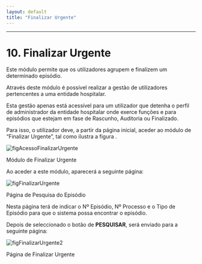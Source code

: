 ```yaml
---
layout: default
title: "Finalizar Urgente"
---
```



---
<div id="finalizarUrgente"></div>

# 10. Finalizar Urgente

Este módulo permite que os utilizadores agrupem e finalizem um determinado episódio.

Através deste módulo é possível realizar a gestão de utilizadores pertencentes a uma entidade hospitalar. 

Esta gestão apenas está acessível para um utilizador que detenha o perfil de administrador da entidade hospitalar onde exerce funções e para episódios que estejam em fase de Rascunho, Auditoria ou Finalizado.

Para isso, o utilizador deve, a partir da página inicial, aceder ao módulo de “Finalizar Urgente”, tal como ilustra a figura [](#figAcessoFinalizarUrgente).

![figAcessoFinalizarUrgente](img/pages/10_1.jpg)   

<p class="caption" id="figAcessoFinalizarUrgente">Módulo de Finalizar Urgente</p>

Ao aceder a este módulo, aparecerá a seguinte página:

![figFinalizarUrgente](img/pages/10_2.jpg)

<p class="caption" id="figFinalizarUrgente">Página de Pesquisa do Episódio</p>

Nesta página terá de indicar o Nº Episódio, Nº Processo e o Tipo de Episódio para que o sistema possa encontrar o episódio.

Depois de seleccionado o botão de **PESQUISAR**, será enviado para a seguinte página:

![figFinalizarUrgente2](img/pages/10_3.jpg)

<p class="caption" id="figFinalizarUrgente">Página de Finalizar Urgente</p>


